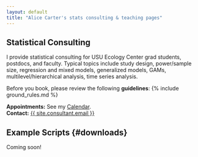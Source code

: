 ```yaml
---
layout: default
title: "Alice Carter's stats consulting & teaching pages"
---
```


## Statistical Consulting

I provide statistical consulting for USU Ecology Center grad students, postdocs, and faculty. Typical topics include study design, power/sample size, regression and mixed models, generalized models, GAMs, multilevel/hierarchical analysis, time series analysis.

Before you book, please review the following **guidelines**:
{% include ground_rules.md %}

**Appointments:** See my [Calendar](https://calendly.com/usu_ec_statistical_consulting).<br>
**Contact:** <a href="mailto:{{ site.consultant.email }}">{{ site.consultant.email }}</a>

## Example Scripts {#downloads}

Coming soon!
<!--
<ul class="download-list">
{% for d in site.data.downloads %}
  <li class="download-item">
    <a class="download-link" href="{{ d.file | relative_url }}">{{ d.title }}</a>
    <div class="download-desc">{{ d.desc }}</div>
  </li>
{% endfor %}
</ul>
-->
